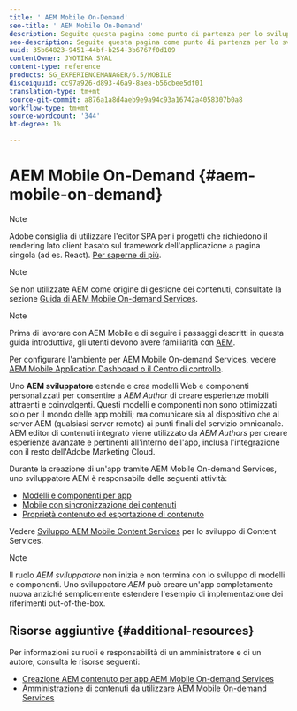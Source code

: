 ```yaml
---
title: ' AEM Mobile On-Demand'
seo-title: ' AEM Mobile On-Demand'
description: Seguite questa pagina come punto di partenza per lo sviluppo di app On-Demand Services con AEM (Adobe Experience Manager). La pagina illustra gli argomenti rilevanti per lo sviluppatore di un'app.
seo-description: Seguite questa pagina come punto di partenza per lo sviluppo di app On-Demand Services con AEM (Adobe Experience Manager). La pagina illustra gli argomenti rilevanti per lo sviluppatore di un'app.
uuid: 35b64823-9451-44bf-b254-3b6767f0d109
contentOwner: JYOTIKA SYAL
content-type: reference
products: SG_EXPERIENCEMANAGER/6.5/MOBILE
discoiquuid: cc97a926-d893-46a9-8aea-b56cbee5df01
translation-type: tm+mt
source-git-commit: a876a1a8d4aeb9e9a94c93a16742a4058307b0a8
workflow-type: tm+mt
source-wordcount: '344'
ht-degree: 1%

---
```



#  AEM Mobile On-Demand {#aem-mobile-on-demand}

>[!NOTE]
>
> Adobe consiglia di utilizzare l&#39;editor SPA per i progetti che richiedono il rendering lato client basato sul framework dell&#39;applicazione a pagina singola (ad es. React). [Per saperne di più](/help/sites-developing/spa-overview.md).

>[!NOTE]
>
>Se non utilizzate AEM come origine di gestione dei contenuti, consultate la sezione [ Guida di AEM Mobile On-demand Services](https://helpx.adobe.com/digital-publishing-solution/topics.html).

>[!NOTE]
>
>Prima di lavorare con  AEM Mobile e di seguire i passaggi descritti in questa guida introduttiva, gli utenti devono avere familiarità con [AEM](/help/sites-deploying/deploy.md).
>
>Per configurare l&#39;ambiente per  AEM Mobile On-demand Services, vedere [ AEM Mobile Application Dashboard o il Centro di controllo](/help/mobile/mobile-apps-ondemand-application-dashboard.md).

Uno **AEM sviluppatore** estende e crea modelli Web e componenti personalizzati per consentire a *AEM Author* di creare esperienze mobili attraenti e coinvolgenti. Questi modelli e componenti non sono ottimizzati solo per il mondo delle app mobili; ma comunicare sia al dispositivo che al server AEM (qualsiasi server remoto) ai punti finali del servizio omnicanale. AEM editor di contenuti integrato viene utilizzato da *AEM Authors* per creare esperienze avanzate e pertinenti all&#39;interno dell&#39;app, inclusa l&#39;integrazione con il resto dell&#39;Adobe Marketing Cloud.

Durante la creazione di un&#39;app tramite  AEM Mobile On-demand Services, uno sviluppatore AEM è responsabile delle seguenti attività:

* [Modelli e componenti per app](/help/mobile/app-templates-and-components1.md)
* [Mobile con sincronizzazione dei contenuti](/help/mobile/mobile-ondemand-contentsync.md)
* [Proprietà contenuto ed esportazione di contenuto](/help/mobile/on-demand-content-properties-exporting.md)

Vedere [Sviluppo  AEM Mobile Content Services](/help/mobile/developing-content-services.md) per lo sviluppo di Content Services.

>[!NOTE]
>
>Il ruolo *AEM sviluppatore* non inizia e non termina con lo sviluppo di modelli e componenti. Uno sviluppatore *AEM* può creare un&#39;app completamente nuova anziché semplicemente estendere l&#39;esempio di implementazione dei riferimenti out-of-the-box.

## Risorse aggiuntive {#additional-resources}

Per informazioni su ruoli e responsabilità di un amministratore e di un autore, consulta le risorse seguenti:

* [Creazione AEM contenuto per  app AEM Mobile On-demand Services](/help/mobile/mobile-apps-ondemand.md)
* [Amministrazione di contenuti da utilizzare  AEM Mobile On-demand Services](/help/mobile/aem-mobile.md)

